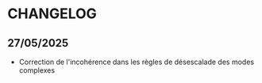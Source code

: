 # CHANGELOG

## 27/05/2025

- Correction de l'incohérence dans les règles de désescalade des modes complexes